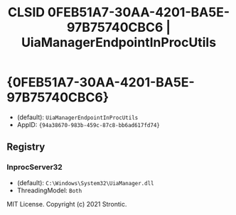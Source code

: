 ﻿---
title: "CLSID 0FEB51A7-30AA-4201-BA5E-97B75740CBC6 | UiaManagerEndpointInProcUtils"
excerpt: What is COM-Object CLSID 0FEB51A7-30AA-4201-BA5E-97B75740CBC6?
---

# {0FEB51A7-30AA-4201-BA5E-97B75740CBC6}

* (default): `UiaManagerEndpointInProcUtils`
* AppID: `{94a38670-983b-459c-87c8-bb6ad617fd74}`

## Registry


### InprocServer32

* (default): `C:\Windows\System32\UiaManager.dll`
* ThreadingModel: `Both`

MIT License. Copyright (c) 2021 Strontic.



